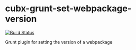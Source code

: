 # cubx-grunt-set-webpackage-version

[![Build Status](https://travis-ci.org/cubbles/cubx-grunt-set-webpackage-version.svg?branch=master)](https://travis-ci.org/cubbles/cubx-grunt-set-webpackage-version)

Grunt plugin for setting the version of a webpackage

 

